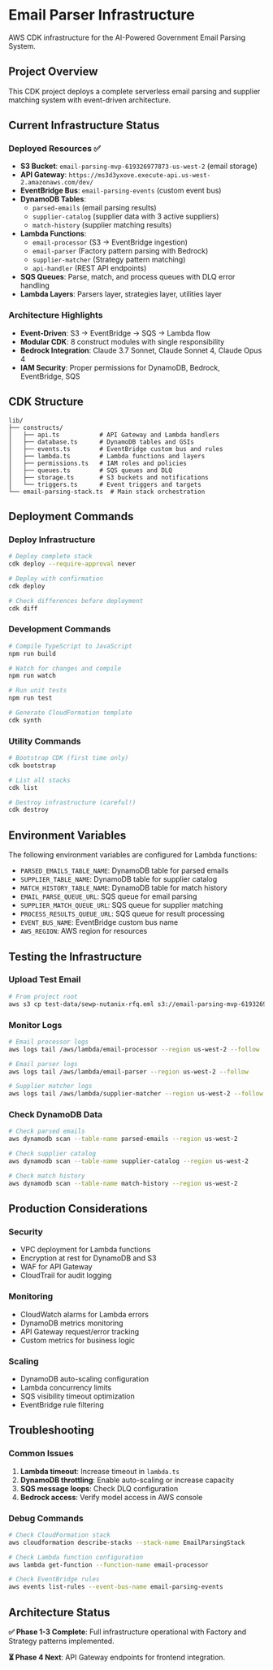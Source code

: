 # Email Parser Infrastructure

AWS CDK infrastructure for the AI-Powered Government Email Parsing System.

## Project Overview

This CDK project deploys a complete serverless email parsing and supplier matching system with event-driven architecture.

## Current Infrastructure Status

### **Deployed Resources** ✅
- **S3 Bucket**: `email-parsing-mvp-619326977873-us-west-2` (email storage)
- **API Gateway**: `https://ms3d3yxove.execute-api.us-west-2.amazonaws.com/dev/`
- **EventBridge Bus**: `email-parsing-events` (custom event bus)
- **DynamoDB Tables**: 
  - `parsed-emails` (email parsing results)
  - `supplier-catalog` (supplier data with 3 active suppliers)
  - `match-history` (supplier matching results)
- **Lambda Functions**:
  - `email-processor` (S3 → EventBridge ingestion)
  - `email-parser` (Factory pattern parsing with Bedrock)
  - `supplier-matcher` (Strategy pattern matching)
  - `api-handler` (REST API endpoints)
- **SQS Queues**: Parse, match, and process queues with DLQ error handling
- **Lambda Layers**: Parsers layer, strategies layer, utilities layer

### **Architecture Highlights**
- **Event-Driven**: S3 → EventBridge → SQS → Lambda flow
- **Modular CDK**: 8 construct modules with single responsibility
- **Bedrock Integration**: Claude 3.7 Sonnet, Claude Sonnet 4, Claude Opus 4
- **IAM Security**: Proper permissions for DynamoDB, Bedrock, EventBridge, SQS

## CDK Structure

```
lib/
├── constructs/
│   ├── api.ts           # API Gateway and Lambda handlers
│   ├── database.ts      # DynamoDB tables and GSIs
│   ├── events.ts        # EventBridge custom bus and rules
│   ├── lambda.ts        # Lambda functions and layers
│   ├── permissions.ts   # IAM roles and policies
│   ├── queues.ts        # SQS queues and DLQ
│   ├── storage.ts       # S3 buckets and notifications
│   └── triggers.ts      # Event triggers and targets
└── email-parsing-stack.ts  # Main stack orchestration
```

## Deployment Commands

### **Deploy Infrastructure**
```bash
# Deploy complete stack
cdk deploy --require-approval never

# Deploy with confirmation
cdk deploy

# Check differences before deployment
cdk diff
```

### **Development Commands**
```bash
# Compile TypeScript to JavaScript
npm run build

# Watch for changes and compile
npm run watch

# Run unit tests
npm run test

# Generate CloudFormation template
cdk synth
```

### **Utility Commands**
```bash
# Bootstrap CDK (first time only)
cdk bootstrap

# List all stacks
cdk list

# Destroy infrastructure (careful!)
cdk destroy
```

## Environment Variables

The following environment variables are configured for Lambda functions:
- `PARSED_EMAILS_TABLE_NAME`: DynamoDB table for parsed emails
- `SUPPLIER_TABLE_NAME`: DynamoDB table for supplier catalog
- `MATCH_HISTORY_TABLE_NAME`: DynamoDB table for match history
- `EMAIL_PARSE_QUEUE_URL`: SQS queue for email parsing
- `SUPPLIER_MATCH_QUEUE_URL`: SQS queue for supplier matching
- `PROCESS_RESULTS_QUEUE_URL`: SQS queue for result processing
- `EVENT_BUS_NAME`: EventBridge custom bus name
- `AWS_REGION`: AWS region for resources

## Testing the Infrastructure

### **Upload Test Email**
```bash
# From project root
aws s3 cp test-data/sewp-nutanix-rfq.eml s3://email-parsing-mvp-619326977873-us-west-2/emails/
```

### **Monitor Logs**
```bash
# Email processor logs
aws logs tail /aws/lambda/email-processor --region us-west-2 --follow

# Email parser logs
aws logs tail /aws/lambda/email-parser --region us-west-2 --follow

# Supplier matcher logs
aws logs tail /aws/lambda/supplier-matcher --region us-west-2 --follow
```

### **Check DynamoDB Data**
```bash
# Check parsed emails
aws dynamodb scan --table-name parsed-emails --region us-west-2

# Check supplier catalog
aws dynamodb scan --table-name supplier-catalog --region us-west-2

# Check match history
aws dynamodb scan --table-name match-history --region us-west-2
```

## Production Considerations

### **Security**
- VPC deployment for Lambda functions
- Encryption at rest for DynamoDB and S3
- WAF for API Gateway
- CloudTrail for audit logging

### **Monitoring**
- CloudWatch alarms for Lambda errors
- DynamoDB metrics monitoring
- API Gateway request/error tracking
- Custom metrics for business logic

### **Scaling**
- DynamoDB auto-scaling configuration
- Lambda concurrency limits
- SQS visibility timeout optimization
- EventBridge rule filtering

## Troubleshooting

### **Common Issues**
1. **Lambda timeout**: Increase timeout in `lambda.ts`
2. **DynamoDB throttling**: Enable auto-scaling or increase capacity
3. **SQS message loops**: Check DLQ configuration
4. **Bedrock access**: Verify model access in AWS console

### **Debug Commands**
```bash
# Check CloudFormation stack
aws cloudformation describe-stacks --stack-name EmailParsingStack

# Check Lambda function configuration
aws lambda get-function --function-name email-processor

# Check EventBridge rules
aws events list-rules --event-bus-name email-parsing-events
```

## Architecture Status

**✅ Phase 1-3 Complete**: Full infrastructure operational with Factory and Strategy patterns implemented.

**⏳ Phase 4 Next**: API Gateway endpoints for frontend integration.
